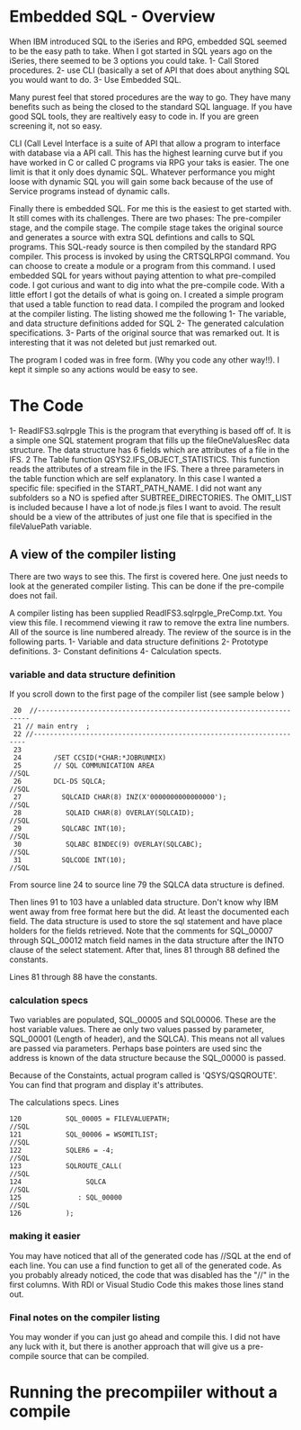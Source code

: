 # Embedded SQL - Overview
When IBM introduced SQL to the iSeries and RPG, embedded SQL seemed to be the easy path to take. When I got started in SQL years ago on the iSeries, there seemed to be 3 options you could take. 
1- Call Stored procedures. 
2- use CLI (basically a set of API that does about anything SQL you would want to do. 
3- Use Embedded SQL. 

Many purest feel that stored procedures are the way to go. They have many benefits such as being the closed to the standard SQL language. If you have good SQL tools, they are realtively easy to code in. If you are green screening it, not so easy. 

CLI (Call Level Interface is a suite of API that allow a program to interface with database via a API call. This has the highest learning curve but if you have worked in C or called C programs via RPG your taks is easier. The one limit is that it only does dynamic SQL. Whatever performance you might loose with dynamic SQL you will gain some back because of the use of Service programs instead of dynamic calls. 

Finally there is embedded SQL. For me this is the easiest to get started with. It still comes with its challenges. There are two phases: The pre-compiler stage, and the compile stage. The compile stage takes the original source and generates a source with extra SQL defintions and calls to SQL programs. This SQL-ready source is then compiled by the standard RPG compiler. This process is invoked by using the CRTSQLRPGI command. You can choose to create a module or a program from this command. I used embedded SQL for years without paying attention to what pre-compiled code. I got curious and want to dig into what the pre-compile code. With a little effort I got the details of what is going on. I created a simple program that used a table function to read data. I compiled the program and looked at the compiler listing. The listing showed me the following 
1- The variable, and data structure definitions added for SQL 
2- The generated calculation specifications. 
3- Parts of the original source that was remarked out.  It is interesting that it was not deleted but just remarked out. 

The program I coded was in free form. (Why you code any other way!!). I kept it simple so any actions would be easy to see. 

# The Code 
1- ReadIFS3.sqlrpgle This is the program that everything is based off of. It is a simple one SQL statement program that fills up the fileOneValuesRec data structure. The data structure has 6 fields which are attributes of a file in the IFS. 
2  The Table function QSYS2.IFS_OBJECT_STATISTICS. This function reads the attributes of a stream file in the IFS. 
   There a three parameters in the table function which are self explanatory. In this case I wanted a specific file: specified in the START_PATH_NAME. I did not want any subfolders so a NO is spefied after SUBTREE_DIRECTORIES. The OMIT_LIST is included because I have
   a lot of node.js files I want to avoid. The result should be a view of the attributes of just one file that is specified in the fileValuePath variable. 
## A view of the compiler listing 
There are two ways to see this. The first is covered here. One just needs to look at the generated compiler listing. This can be done if the pre-compile does not fail. 

A compiler listing has been supplied ReadIFS3.sqlrpgle_PreComp.txt. You view this file. I recommend viewing it raw to remove the extra line numbers. All of the source is line numbered already. The review of the source is in the following parts. 
1- Variable and data structure definitions 
2- Prototype definitions. 
3- Constant definitions 
4- Calculation spects. 

### variable and data structure definition 
If you scroll down to the first page of the compiler list (see sample below )

     20  //--------------------------------------------------------------------                                           
     21 // main entry  ;                                                                                                  
     22 //--------------------------------------------------------------------                                            
     23                                                                                                                   
     24        /SET CCSID(*CHAR:*JOBRUNMIX)                                                                               
     25        // SQL COMMUNICATION AREA                                                //SQL                             
     26        DCL-DS SQLCA;                                                            //SQL                             
     27          SQLCAID CHAR(8) INZ(X'0000000000000000');                              //SQL                             
     28           SQLAID CHAR(8) OVERLAY(SQLCAID);                                      //SQL                             
     29          SQLCABC INT(10);                                                       //SQL                             
     30           SQLABC BINDEC(9) OVERLAY(SQLCABC);                                    //SQL                             
     31          SQLCODE INT(10);                                                       //SQL                             


From source line 24 to source line 79 the SQLCA data structure is defined. 

Then lines 91 to 103 have a unlabled data structure. Don't know why IBM went away from free format here but the did. At least the documented each field. The data structure is used to store the sql statement and have place holders for the fields retrieved. Note that the comments for SQL_00007 through SQL_00012  match field names in the data structure after the INTO clause of the select statement. 
After that, lines 81 through 88 defined the constants. 

Lines 81 through 88 have the constants. 

### calculation specs 
Two variables are populated, SQL_00005 and SQL00006. These are the host variable values. There ae only two values passed by parameter, SQL_00001 (Length of header), and the SQLCA). This means not all values are passed via parameters. Perhaps base pointers are used sinc the address is known of the data structure because the SQL_00000 is passed. 

Because of the Constaints, actual program called is 'QSYS/QSQROUTE'. You can find that program and display it's attributes.  

The calculations specs. 
Lines 

    120           SQL_00005 = FILEVALUEPATH;                                            //SQL      
    121           SQL_00006 = WSOMITLIST;                                               //SQL     
    122           SQLER6 = -4;                                                          //SQL  
    123           SQLROUTE_CALL(                                                        //SQL  
    124                SQLCA                                                            //SQL   
    125              : SQL_00000                                                        //SQL    
    126           );                        

### making it easier 
You may have noticed that all of the generated code has //SQL at the end of each line. You can use a find function to get all of the generated code. As you probably already noticed, the code that was disabled has the "//" in the first columns. With RDI or Visual Studio Code this makes those lines stand out. 

### Final notes on the compiler listing
You may wonder if you can just go ahead and compile this. I did not have any luck with it, but there is another approach that will give us a pre-compile source that can be compiled. 

# Running the precompiiler without a compile 



